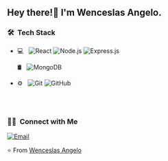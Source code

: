 
<h2> Hey there!👋 I'm Wenceslas Angelo.</h2>

<h3> 🛠 &nbsp;Tech Stack</h3>

- 💻 &nbsp;
  ![React](https://img.shields.io/badge/-React-333333?style=flat&logo=react)
     ![Node.js](https://img.shields.io/badge/-Node.js-333333?style=flat&logo=node.js)
       ![Express.js](https://img.shields.io/badge/-Express.js-333333?style=flat&logo=express.js)

   🛢 &nbsp;
    ![MongoDB](https://img.shields.io/badge/-MongoDB-333333?style=flat&logo=mongodb) 
- ⚙️ &nbsp;
  ![Git](https://img.shields.io/badge/-Git-333333?style=flat&logo=git)
  ![GitHub](https://img.shields.io/badge/-GitHub-333333?style=flat&logo=github)

<br/>

<br/>

<h3> 🤝🏻 &nbsp;Connect with Me </h3>

<a href="mailto:wenceslasangelo@gmail.com"><img alt="Email" src="https://img.shields.io/badge/wenceslasangelo@gmail.com-blue?style=flat-square&logo=gmail"></a>

⭐️ From [Wenceslas Angelo](https://github.com/Wenceslas-Angelo)

